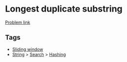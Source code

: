 # Longest duplicate substring

[Problem link](https://leetcode.com/problems/longest-duplicate-substring)

## Tags

* [Sliding window](/README.md#Sliding_window)
* [String](/README.md#String) > [Search](/README.md#String-Search) > [Hashing](/README.md#String-Search-Hashing)
